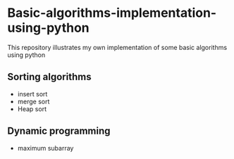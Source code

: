 # Basic-algorithms-implementation-using-python
This repository illustrates my own implementation of some basic algorithms using python
## Sorting algorithms
* insert sort
* merge sort
* Heap sort
## Dynamic programming
* maximum subarray
